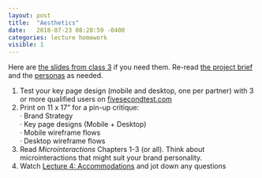 ```yaml
---
layout: post
title:  "Aesthetics"
date:   2018-07-23 08:28:59 -0400
categories: lecture homework
visible: 1
---
```


Here are [the slides from class 3](https://www.dropbox.com/s/4o16ojdq43pgzyp/IXD-3-Aesthetics-Workshop.pdf?dl=0) if you need them. Re-read [the project brief](https://docs.google.com/document/d/1LY8jOjdAFbNZywgRUNT113QbvzQ0QwzSc-v8tnWd3lg/edit?usp=sharing) and the [personas](https://drive.google.com/file/d/1WiU_K7eLKOYP8anvRjNOC9h9rhVjGxC-/view?usp=sharing) as needed.

1. Test your key page design (mobile and desktop, one per partner) with 3 or more qualified users on [fivesecondtest.com](http://fivesecondtest.com)
2. Print on 11 x 17” for a pin-up critique: <br>&middot; Brand Strategy <br>&middot; Key page designs (Mobile + Desktop) <br>&middot; Mobile wireframe flows <br>&middot; Desktop wireframe flows
3. Read *Microinteractions* Chapters 1-3 (or all). Think about microinteractions that might suit your brand personality.
4. Watch [Lecture 4: Accommodations](https://vimeo.com/ericaheinz/ixd2018-4) and jot down any questions

 